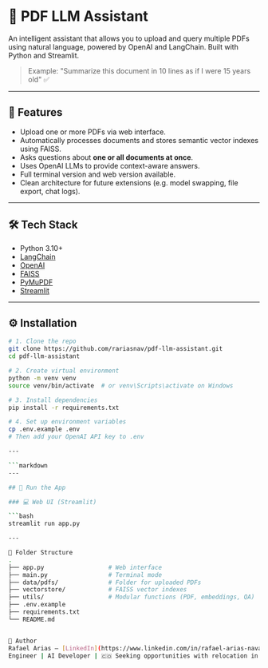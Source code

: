 # 🧠 PDF LLM Assistant

An intelligent assistant that allows you to upload and query multiple PDFs using natural language, powered by OpenAI and LangChain. Built with Python and Streamlit.

> Example: "Summarize this document in 10 lines as if I were 15 years old" ✅

---

## 🚀 Features

- Upload one or more PDFs via web interface.
- Automatically processes documents and stores semantic vector indexes using FAISS.
- Asks questions about **one or all documents at once**.
- Uses OpenAI LLMs to provide context-aware answers.
- Full terminal version and web version available.
- Clean architecture for future extensions (e.g. model swapping, file export, chat logs).

---

## 🛠️ Tech Stack

- Python 3.10+
- [LangChain](https://github.com/langchain-ai/langchain)
- [OpenAI](https://platform.openai.com/)
- [FAISS](https://github.com/facebookresearch/faiss)
- [PyMuPDF](https://pymupdf.readthedocs.io/)
- [Streamlit](https://streamlit.io/)

---

## ⚙️ Installation

```bash
# 1. Clone the repo
git clone https://github.com/rariasnav/pdf-llm-assistant.git
cd pdf-llm-assistant

# 2. Create virtual environment
python -m venv venv
source venv/bin/activate  # or venv\Scripts\activate on Windows

# 3. Install dependencies
pip install -r requirements.txt

# 4. Set up environment variables
cp .env.example .env
# Then add your OpenAI API key to .env

---

```markdown
---

## 🧪 Run the App

### 💻 Web UI (Streamlit)

```bash
streamlit run app.py

---

📁 Folder Structure
.
├── app.py                  # Web interface
├── main.py                 # Terminal mode
├── data/pdfs/              # Folder for uploaded PDFs
├── vectorstore/            # FAISS vector indexes
├── utils/                  # Modular functions (PDF, embeddings, QA)
├── .env.example
├── requirements.txt
└── README.md


👤 Author
Rafael Arias – [LinkedIn](https://www.linkedin.com/in/rafael-arias-navarro/)
Engineer | AI Developer | 🇨🇴 Seeking opportunities with relocation in Europe or UK
